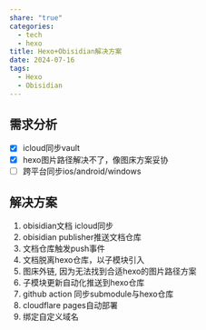 ```yaml
---
share: "true"
categories:
  - tech
  - hexo
title: Hexo+Obisidian解决方案
date: 2024-07-16
tags:
  - Hexo
  - Obisidian
---
```

## 需求分析

- [x] icloud同步vault
- [x] hexo图片路径解决不了，像图床方案妥协
- [ ] 跨平台同步ios/android/windows

## 解决方案

1. obisidian文档 icloud同步
2. obisidian publisher推送文档仓库
3. 文档仓库触发push事件
4. 文档脱离hexo仓库，以子模块引入
5. 图床外链, 因为无法找到合适hexo的图片路径方案
6. 子模块更新自动化推送到hexo仓库
7. github action 同步submodule与hexo仓库
8. cloudflare pages自动部署
9. 绑定自定义域名
